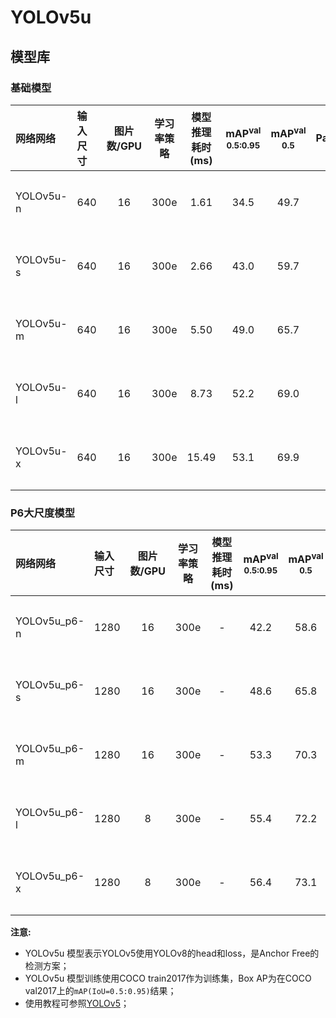 # YOLOv5u

## 模型库

### 基础模型

| 网络网络        | 输入尺寸   | 图片数/GPU | 学习率策略 | 模型推理耗时(ms) | mAP<sup>val<br>0.5:0.95 | mAP<sup>val<br>0.5 | Params(M) | FLOPs(G) |    下载链接       | 配置文件 |
| :------------- | :------- | :-------: | :------: | :------------: | :---------------------: | :----------------: |:---------: | :------: |:---------------: |:-----: |
| YOLOv5u-n        |  640     |    16      |   300e   |     1.61    |  34.5  | 49.7 |  2.65  | 7.79 | [下载链接](https://paddledet.bj.bcebos.com/models/yolov5u_n_300e_coco.pdparams) | [配置文件](./yolov5u_n_300e_coco.yml) |
| YOLOv5u-s        |  640     |    16      |   300e   |     2.66    |  43.0  | 59.7 |  9.15   | 24.12 | [下载链接](https://paddledet.bj.bcebos.com/models/yolov5u_s_300e_coco.pdparams) | [配置文件](./yolov5u_s_300e_coco.yml) |
| YOLOv5u-m        |  640     |    16      |   300e   |     5.50    |  49.0  | 65.7 |  25.11  | 64.42 | [下载链接](https://paddledet.bj.bcebos.com/models/yolov5u_m_300e_coco.pdparams) | [配置文件](./yolov5u_m_300e_coco.yml) |
| YOLOv5u-l        |  640     |    16      |   300e   |     8.73    |  52.2  | 69.0 |  53.23  | 135.34 | [下载链接](https://paddledet.bj.bcebos.com/models/yolov5u_l_300e_coco.pdparams) | [配置文件](./yolov5u_l_300e_coco.yml) |
| YOLOv5u-x        |  640     |    16      |   300e   |     15.49   |  53.1  | 69.9 |  97.28  | 246.89 | [下载链接](https://paddledet.bj.bcebos.com/models/yolov5u_x_300e_coco.pdparams) | [配置文件](./yolov5u_x_300e_coco.yml) |

### P6大尺度模型

| 网络网络        | 输入尺寸   | 图片数/GPU | 学习率策略 | 模型推理耗时(ms) | mAP<sup>val<br>0.5:0.95 | mAP<sup>val<br>0.5 | Params(M) | FLOPs(G) |    下载链接       | 配置文件 |
| :------------- | :------- | :-------: | :------: | :------------: | :---------------------: | :----------------: |:---------: | :------: |:---------------: |:-----: |
| YOLOv5u_p6-n        |  1280     |    16     |   300e    |     -    |  42.2  | 58.6 |  4.33  | 15.79 | [下载链接](https://paddledet.bj.bcebos.com/models/yolov5up6_n_300e_coco.pdparams) | [配置文件](./yolov5up6_n_300e_coco.yml) |
| YOLOv5u_p6-s        |  1280     |    16     |   300e    |     -    |  48.6  | 65.8 |  15.31  | 49.02 | [下载链接](https://paddledet.bj.bcebos.com/models/yolov5up6_s_300e_coco.pdparams) | [配置文件](./yolov5up6_s_300e_coco.yml) |
| YOLOv5u_p6-m        |  1280     |    16     |   300e    |     -    |  53.3  | 70.3 |  41.22  | 131.06 | [下载链接](https://paddledet.bj.bcebos.com/models/yolov5up6_m_300e_coco.pdparams) | [配置文件](./yolov5up6_m_300e_coco.yml) |
| YOLOv5u_p6-l        |  1280     |    8      |   300e    |     -    |  55.4  | 72.2 |  86.10  | 275.38 | [下载链接](https://paddledet.bj.bcebos.com/models/yolov5up6_l_300e_coco.pdparams) | [配置文件](./yolov5up6_l_300e_coco.yml) |
| YOLOv5u_p6-x        |  1280     |    8      |   300e    |     -    |  56.4  | 73.1 |  155.54 | 502.38 | [下载链接](https://paddledet.bj.bcebos.com/models/yolov5up6_x_300e_coco.pdparams) | [配置文件](./yolov5p6_x_3yolov5up6_x_300e_coco00e_coco.yml) |


**注意:**
  - YOLOv5u 模型表示YOLOv5使用YOLOv8的head和loss，是Anchor Free的检测方案；
  - YOLOv5u 模型训练使用COCO train2017作为训练集，Box AP为在COCO val2017上的`mAP(IoU=0.5:0.95)`结果；
  - 使用教程可参照[YOLOv5](../yolov5)；
